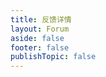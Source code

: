 ```yaml
---
title: 反馈详情
layout: Forum
aside: false
footer: false
publishTopic: false
---
```


<script setup lang="ts">
import ForumTopicPage from '../../components/forum/topic/ForumTopicPage.vue'
</script>

<ForumTopicPage />
